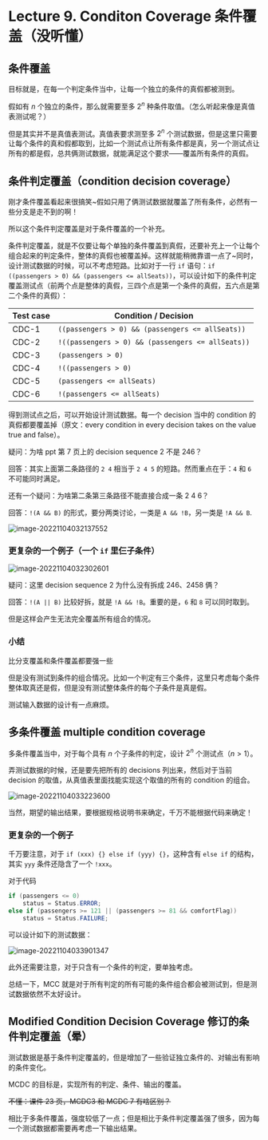 # Lecture 9. Conditon Coverage 条件覆盖（没听懂）

## 条件覆盖

目标就是，在每一个判定条件当中，让每一个独立的条件的真假都被测到。

假如有 $n$ 个独立的条件，那么就需要至多 $2^n$ 种条件取值。（怎么听起来像是真值表测试呢？）

但是其实并不是真值表测试。真值表要求测至多 $2^n$ 个测试数据，但是这里只需要让每个条件的真和假都取到，比如一个测试点让所有条件都是真，另一个测试点让所有的都是假，总共俩测试数据，就能满足这个要求——覆盖所有条件的真假。

## 条件判定覆盖（condition decision coverage）

刚才条件覆盖看起来很搞笑~假如只用了俩测试数据就覆盖了所有条件，必然有一些分支是走不到的啊！

所以这个条件判定覆盖是对于条件覆盖的一个补充。

条件判定覆盖，就是不仅要让每个单独的条件覆盖到真假，还要补充上一个让每个组合起来的判定条件，整体的真假也被覆盖掉。这样就能稍微靠谱一点了~同时，设计测试数据的时候，可以不考虑短路。比如对于一行 `if` 语句：`if ((passengers > 0) && (passengers <= allSeats))`，可以设计如下的条件判定覆盖测试点（前两个点是整体的真假，三四个点是第一个条件的真假，五六点是第二个条件的真假）：

| Test case | Condition / Decision                       |
| --------- | ------------------------------------------ |
| CDC-1     | `((passengers > 0) && (passengers <= allSeats))` |
| CDC-2     | `!((passengers > 0) && (passengers <= allSeats))`|
| CDC-3     | `(passengers > 0)`                         |
| CDC-4     | `!((passengers > 0)`                        |
| CDC-5     | `(passengers <= allSeats)`                 |
| CDC-6     | `!(passengers <= allSeats)`                |

得到测试点之后，可以开始设计测试数据。每一个 decision 当中的 condition 的真假都要覆盖掉（原文：every condition in every decision takes on the value true and false）。

疑问：为啥 ppt 第 7 页上的 decision sequence 2 不是 246？

回答：其实上面第二条路径的 `2 4` 相当于 `2 4 5` 的短路。然而重点在于：`4` 和 `6` 不可能同时满足。

还有一个疑问：为啥第二条第三条路径不能直接合成一条 2 4 6？

回答：`!(A && B)` 的形式，要分两类讨论，一类是 `A && !B`，另一类是 `!A && B`.

![image-20221104032137552](https://s2.loli.net/2022/11/10/h7TpH8aVF9EvR2K.png)

### 更复杂的一个例子（一个 `if` 里仨子条件）

![image-20221104032302601](https://s2.loli.net/2022/11/10/41GBDLWYCJyUvaV.png)

疑问：这里 decision sequence 2 为什么没有拆成 246、2458 俩？

回答：`!(A || B)` 比较好拆，就是 `!A && !B`。重要的是，`6` 和 `8` 可以同时取到。

但是这样会产生无法完全覆盖所有组合的情况。

### 小结

比分支覆盖和条件覆盖都要强一些

但是没有测试到条件的组合情况。比如一个判定有三个条件，这里只考虑每个条件整体取真还是假，但是没有测试整体条件的每个子条件是真是假。

测试输入数据的设计有一点麻烦。

## 多条件覆盖 multiple condition coverage

多条件覆盖当中，对于每个具有 $n$ 个子条件的判定，设计 $2^n$ 个测试点（$n > 1$）。

弄测试数据的时候，还是要先把所有的 decisions 列出来，然后对于当前 decision 的取值，从真值表里面找能实现这个取值的所有的 condition 的组合。

![image-20221104033223600](https://s2.loli.net/2022/11/10/DQcB71yZamgw8Ph.png)

当然，期望的输出结果，要根据规格说明书来确定，千万不能根据代码来确定！

### 更复杂的一个例子

千万要注意，对于 `if (xxx) {} else if (yyy) {}`，这种含有 `else if` 的结构，其实 `yyy` 条件还隐含了一个 `!xxx`。

对于代码

```java
if (passengers <= 0)
    status = Status.ERROR;
else if (passengers >= 121 || (passengers >= 81 && comfortFlag))
    status = Status.FAILURE;
```

可以设计如下的测试数据：

![image-20221104033901347](https://s2.loli.net/2022/11/10/lJbnfEgGYsVvRCw.png)

此外还需要注意，对于只含有一个条件的判定，要单独考虑。

总结一下，MCC 就是对于所有判定的所有可能的条件组合都会被测试到，但是测试数据依然不太好设计。

## Modified Condition Decision Coverage 修订的条件判定覆盖（晕）

测试数据是基于条件判定覆盖的，但是增加了一些验证独立条件的、对输出有影响的条件变化。

MCDC 的目标是，实现所有的判定、条件、输出的覆盖。

~~不懂：课件 23 页，MCDC3 和 MCDC 7 有啥区别？~~

相比于多条件覆盖，强度较低了一点；但是相比于条件判定覆盖强了很多，因为每一个测试数据都需要再考虑一下输出结果。
